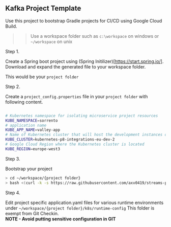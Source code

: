 ## Kafka Project Template


Use this project to bootstrap Gradle projects for CI/CD using Google Cloud Build.

>> Use a workspace folder such as  `c:\workspace` on windows or  `~/workspace` on unix

Step 1.


Create a Spring boot project using (Spring Initilizer)[https://start.spring.io/]. Download and expand the generated file to your workspace folder.

This would be your `project folder`

Step 2. 

Create a `project_config.properties` file in your `project folder` with following content.
```bash

# Kubernetes namespace for isolating microservice project resources
KUBE_NAMESPACE=sorrento
# application name
KUBE_APP_NAME=valley-app
# Name of Kubernetes cluster that will host the development instances of the application
KUBE_CLUSTER=kubernetes-p8-integrations-eu-dev-2
# Google Cloud Region where the Kubernetes cluster is located
KUBE_REGION=europe-west3

```
Step 3.

Bootstrap your project
```bash
> cd ~/workspace/{project folder}
> bash <(curl -k -s https://raw.githubusercontent.com/axv0419/streams-project-bootstrap/master/k8s/bin/_install_project_template.sh)

```

Step 4.

Edit project specific application.yaml files for various runtime environments under
`~/workspace/{project folder}/k8s/runtime-config`
This folder is exempt from Git Checkin.  
__NOTE - Avoid putting sensitive configuration in GIT__
